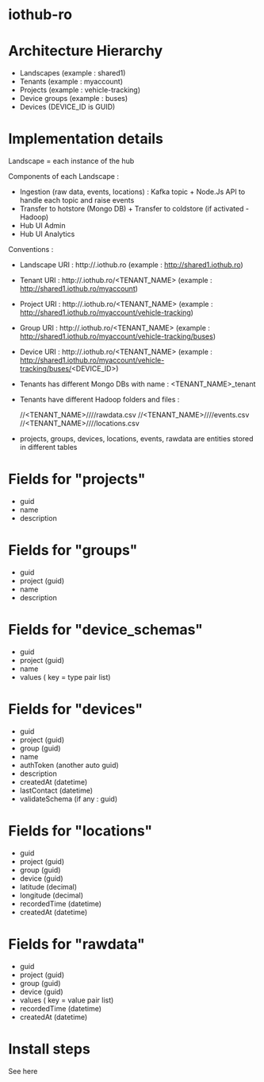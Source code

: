 # iothub-ro

# Architecture Hierarchy

 - Landscapes (example : shared1)
 - Tenants (example : myaccount)
 - Projects (example : vehicle-tracking)
 - Device groups (example : buses)
 - Devices (DEVICE_ID is GUID)
 
# Implementation details

Landscape = each instance of the hub

Components of each Landscape :

  - Ingestion (raw data, events, locations) : Kafka topic + Node.Js API to handle each topic and raise events
  - Transfer to hotstore (Mongo DB) + Transfer to coldstore (if activated - Hadoop)
  - Hub UI Admin
  - Hub UI Analytics
  
Conventions :

  - Landscape URI : http://<LANDSCAPE>.iothub.ro (example : http://shared1.iothub.ro)
  - Tenant URI : http://<LANDSCAPE>.iothub.ro/<TENANT_NAME> (example : http://shared1.iothub.ro/myaccount)
  - Project URI : http://<LANDSCAPE>.iothub.ro/<TENANT_NAME> (example : http://shared1.iothub.ro/myaccount/vehicle-tracking)
  - Group URI : http://<LANDSCAPE>.iothub.ro/<TENANT_NAME> (example : http://shared1.iothub.ro/myaccount/vehicle-tracking/buses)
  - Device URI : http://<LANDSCAPE>.iothub.ro/<TENANT_NAME> (example : http://shared1.iothub.ro/myaccount/vehicle-tracking/buses/<DEVICE_ID>)
  
  - Tenants has different Mongo DBs with name : <TENANT_NAME>_tenant
  - Tenants have different Hadoop folders and files : 
  
      /<LANDSCAPE>/<TENANT_NAME>/<PROJECT>/<GROUP>/<DEVICE>/rawdata.csv
      /<LANDSCAPE>/<TENANT_NAME>/<PROJECT>/<GROUP>/<DEVICE>/events.csv
      /<LANDSCAPE>/<TENANT_NAME>/<PROJECT>/<GROUP>/<DEVICE>/locations.csv
  
  - projects, groups, devices, locations, events, rawdata are entities stored in different tables 

# Fields for "projects"

- guid
- name
- description

# Fields for "groups"

- guid
- project (guid)
- name
- description

# Fields for "device_schemas"

- guid
- project (guid)
- name
- values ( key = type pair list)

# Fields for "devices"

- guid
- project (guid)
- group (guid)
- name
- authToken (another auto guid) 
- description
- createdAt (datetime)
- lastContact (datetime)
- validateSchema (if any : guid)

# Fields for "locations"

- guid
- project (guid)
- group (guid)
- device (guid)
- latitude (decimal)
- longitude (decimal)
- recordedTime (datetime)
- createdAt (datetime)

# Fields for "rawdata"

- guid
- project (guid)
- group (guid)
- device (guid)
- values ( key = value pair list)
- recordedTime (datetime)
- createdAt (datetime)

# Install steps

See here
